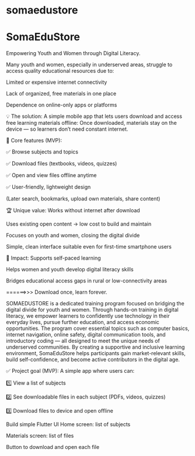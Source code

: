 # somaedustore



# SomaEduStore
Empowering Youth and Women through Digital Literacy.

Many youth and women, especially in underserved areas, struggle to access quality educational resources due to:

Limited or expensive internet connectivity

Lack of organized, free materials in one place

Dependence on online-only apps or platforms


💡 The solution:
A simple mobile app that lets users download and access free learning materials offline:
Once downloaded, materials stay on the device — so learners don’t need constant internet.


🧩 Core features (MVP):

✅ Browse subjects and topics

✅ Download files (textbooks, videos, quizzes)

✅ Open and view files offline anytime

✅ User-friendly, lightweight design

(Later search, bookmarks, upload own materials, share content)



🏆 Unique value:
Works without internet after download

Uses existing open content → low cost to build and maintain

Focuses on youth and women, closing the digital divide

Simple, clean interface suitable even for first-time smartphone users



🚀 Impact:
Supports self-paced learning

Helps women and youth develop digital literacy skills

Bridges educational access gaps in rural or low-connectivity areas

======>>> Download once, learn forever.


SOMAEDUSTORE is a dedicated training program focused on bridging the digital divide for youth and women. Through hands-on training in digital literacy, we empower learners to confidently use technology in their everyday lives, pursue further education, and access economic opportunities. The program cover essential topics such as computer basics, internet navigation, online safety, digital communication tools, and introductory coding — all designed to meet the unique needs of underserved communities.
By creating a supportive and inclusive learning environment, SomaEduStore helps participants gain market-relevant skills, build self-confidence, and become active contributors in the digital age.

✅ Project goal (MVP):
A simple app where users can:

1️⃣ View a list of subjects

2️⃣ See downloadable files in each subject (PDFs, videos, quizzes)

3️⃣ Download files to device and open offline


 Build simple Flutter UI
Home screen: list of subjects

Materials screen: list of files

Button to download and open each file


